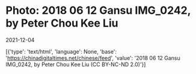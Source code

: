# Photo: 2018 06 12 Gansu IMG_0242, by Peter Chou Kee Liu

2021-12-04

[{'type': 'text/html', 'language': None, 'base': 'https://chinadigitaltimes.net/chinese/feed', 'value': '2018 06 12 Gansu IMG_0242, by Peter Chou Kee Liu (CC BY-NC-ND 2.0)'}]